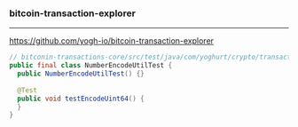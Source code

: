 ### bitcoin-transaction-explorer
---
https://github.com/yogh-io/bitcoin-transaction-explorer

```java
// bitconin-transactions-core/src/test/java/com/yoghurt/crypto/transactions/client/util/NumberEncodeUtilTest.java
public final class NumberEncodeUtilTest {
  public NumberEncodeUtilTest() {}
  
  @Test
  public void testEncodeUint64() {
  }
}

```

```
```


